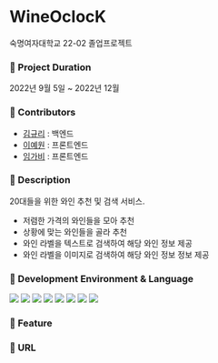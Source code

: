 # WineOclocK
숙명여자대학교 22-02 졸업프로젝트

### 🍷 Project Duration 
2022년 9월 5일 ~ 2022년 12월

### 🍷 Contributors
- [김규리](https://github.com/bnfkim) : 백엔드
- [이예원](https://github.com/yen001004) : 프론트엔드
- [임가비](https://github.com/limgabi) : 프론트엔드


### 🍷 Description
20대들을 위한 와인 추천 및 검색 서비스.
- 저렴한 가격의 와인들을 모아 추천
- 상황에 맞는 와인들을 골라 추천
- 와인 라벨을 텍스트로 검색하여 해당 와인 정보 제공
- 와인 라벨을 이미지로 검색하여 해당 와인 정보 정보 제공

### 🍷 Development Environment & Language
<img src="https://img.shields.io/badge/Python-3766AB?style=flat-square&logo=Python&logoColor=white"/></a>
<img src="https://img.shields.io/badge/HTML5-E34F26?style=flat-square&logo=HTML5&logoColor=white"/></a> 
<img src="https://img.shields.io/badge/CSS3-1572B6?style=flat-square&logo=CSS3&logoColor=white"/></a>
<img src="https://img.shields.io/badge/JavaScript-F7DF1E?style=flat-square&logo=JavaScript&logoColor=white"/></a>
<img src="https://img.shields.io/badge/react-61DAFB?style=flat-square&logo=react&logoColor=black">
<img src="https://img.shields.io/badge/JAVA-007396?style=flat-square&logo=java&logoColor=white">
<img src="https://img.shields.io/badge/Spring-6DB33F?style=flat-square&logo=Spring&logoColor=white">
<img src="https://img.shields.io/badge/Amazon AWS-232F3E?style=flat-square&logo=Amazon%20AWS&logoColor=white"/></a>


### 🍷 Feature



### 🍷 URL


